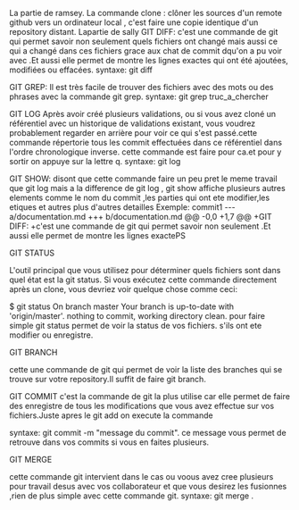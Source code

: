 La partie de ramsey.
La commande clone :
clôner les sources d'un remote github vers un ordinateur local , c'est faire une copie identique d'un repository distant.
Lapartie de sally
GIT DIFF:
c'est une commande de git qui permet savoir non seulement quels fichiers ont changé mais aussi ce qui a changé dans ces fichiers grace aux chat de commit dqu'on a pu voir avec <git log>.Et aussi elle permet de  montre les lignes exactes qui ont été ajoutées, modifiées ou effacées.
syntaxe:
git diff <ici on met les chat du commit en question>

GIT GREP:
Il est très facile de trouver des fichiers avec des mots ou des phrases avec la commande git grep.
syntaxe:
git grep truc_a_chercher

GIT LOG
Après avoir créé plusieurs validations, ou si vous avez cloné un référentiel avec un historique de validations existant, vous voudrez probablement regarder en arrière pour voir ce qui s'est passé.cette commande répertorie tous les commit effectuées dans ce référentiel dans l'ordre chronologique inverse. cette commande est faire pour ca.et pour y sortir on appuye sur la lettre q.
syntaxe:
git log


GIT SHOW:
disont que cette commande faire un peu pret le meme travail que git log mais a la difference de git log , git show affiche plusieurs autres elements comme le nom du commit ,les parties qui ont ete modifier,les etiques et autres plus d'autres detailles
Exemple:
    commit1
--- a/documentation.md
+++ b/documentation.md
@@ -0,0 +1,7 @@
+GIT DIFF:
+c'est une commande de git qui permet savoir non seulement 
<git log>.Et aussi elle permet de  montre les lignes exactePS


GIT STATUS

L'outil principal que vous utilisez pour déterminer quels fichiers sont dans quel état est la git status. Si vous exécutez cette commande directement après un clone, vous devriez voir quelque chose comme ceci:

$ git status
On branch master
Your branch is up-to-date with 'origin/master'.
nothing to commit, working directory clean.
pour faire simple git status permet de voir la status de vos fichiers.
s'ils ont ete  modifier ou enregistre.


GIT BRANCH

cette une commande de git qui permet de voir la liste des branches qui se trouve sur votre repository.Il suffit de faire git branch.


GIT COMMIT
c'est la commande de git la plus utilise car elle permet de faire des enregistre de tous les modifications que vous avez effectue sur vos fichiers.Juste apres le git add on execute la commande

syntaxe: git commit -m "message du commit".
ce message vous permet de retrouve dans vos commits si vous en faites plusieurs.

GIT MERGE

cette commande git intervient dans le cas ou voous avez cree plusieurs pour travail desus avec vos collaborateur et que vous desirez les fusionnes ,rien de plus simple avec cette commande git.
syntaxe:
git merge <le nom de la branche que vous decirez fusionnez>.
